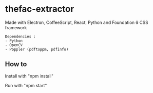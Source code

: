 # thefac-extractor

Made with Electron, CoffeeScript, React, Python and Foundation 6 CSS framework

    Dependencies :
    - Python
    - OpenCV
    - Poppler (pdftoppm, pdfinfo)

## How to

Install with "npm install"

Run with "npm start"
